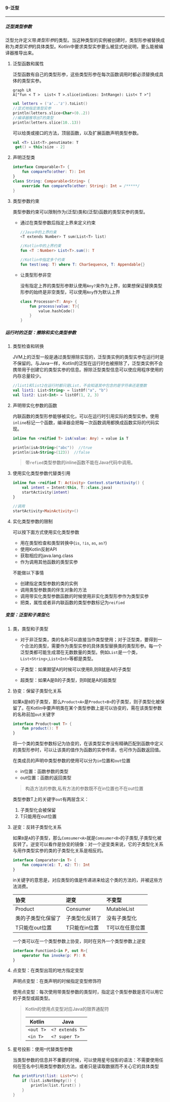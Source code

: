 

#### 9-泛型

---

##### 泛型类型参数

​		泛型允许定义带*类型形参*的类型。当这种类型的实例被创建时，类型形参被替换成称为*类型实参*的具体类型。Kotlin中要求类型实参要么被显式地说明，要么能被编译器推导出来。

1. 泛型函数和属性

   泛型函数有自己的类型形参，这些类型形参在每次函数调用时都必须替换成具体的类型实参。

   ```mermaid
   graph LR
   A["fun < T >  List< T >.slice(indices: IntRange): List< T >"]
   ```

   ```kotlin
   val letters = ('a'..'z').toList()
   //显式地指定类型实参
   println(letters.slice<Char>(0..2))
   //编译器推导出T的类型
   println(letters.slice(10..13))
   ```

   可以给类或接口的方法，顶层函数，以及扩展函数声明类型参数。

   ```kotlin
   val <T> List<T>.penutimate: T
   	get() = this[size - 2]
   ```

2. 声明泛型类

   ```kotlin
   interface Comparable<T> {
       fun compareTo(other: T): Int
   }
   class String: Comparable<String> {
       override fun compareTo(other: String): Int = /*****/
   }
   ```

3. 类型参数约束

   类型参数约束可以限制作为(泛型)类和(泛型)函数的类型实参的类型。

   - 通过在类型参数后指定上界来定义约束

     ```kotlin
     //Java中的上界约束
     <T extends Number> T sum(List<T> list)
     
     //Kotlin中的上界约束
     fun <T ：Number> List<T>.sum(): T
     
     //Kotlin中指定多个约束
     fun test(seq: T) where T: CharSequence, T: Appendable{}
     ```

   - 让类型形参非空

     没有指定上界的类型形参默认使用`Any?`来作为上界，如果想保证替换类型形参的始终是非空类型，可以使用`Any`作为默认上界

     ```kotlin
     class Processor<T: Any> {
         fun process(value: T){
             value.hashCode()
         }
     }
     ```

##### 运行时的泛型：擦除和实化类型参数

1. 类型检查和转换

   JVM上的泛型一般是通过类型擦除实现的，泛型类实例的类型实参在运行时是不保留的。与Java一样，Kotlin的泛型在运行时也被擦除了，泛型类实例不会携带用于创建它的类型实参的信息。擦除泛型类型信息可以使应用程序使用的内存总量较少。

   ```kotlin
   //list1和list2在运行时都只是List，不会知道其中包含的是字符串还是整数
   val list1: List<String> = listOf("a", "b")
   val list2: List<Int> = listOf(1, 2, 3)
   ```

2. 声明带实化参数的函数

   内联函数的类型形参能够被实化，可以在运行时引用实际的类型实参。使用`inline`标记一个函数，编译器会把每一次函数调用都换成函数实际的代码实现。

   ``` kotlin
   inline fun <reified T> isA(value: Any) = value is T
   
   println(isA<String>("abc"))  //true
   println(isA<String>(123))  //false
   ```

   > 带`refied`类型参数的inline函数不能在Java代码中调用。

3. 使用实化类型参数代替类引用

   ```kotlin
   inline fun <reified T: Activity> Context.startActivity() {
       val intent = Intent(this, T::class.java)
       startActivity(intent)
   }
   
   //调用
   startActivity<MainActivity>()
   ```

4. 实化类型参数的限制

   可以按下面方式使用实化类型参数

   - 用在类型检查和类型转换中(`is`, `!is`, `as`, `as?`)
   - 使用Kotlin反射API
   - 获取相应的java.lang.class
   - 作为调用其他函数的类型实参

   不能做以下事情

   - 创建指定类型参数的类的实例
   - 调用类型参数类的伴生对象的方法
   - 调用带实化类型参数函数的时候使用非实化类型形参作为类型实参
   - 把类，属性或者非内联函数的类型参数标记为`reified`

##### 变型：泛型和子类型化

1. 类，类型和子类型

   - 对于非泛型类，类的名称可以直接当作类型使用；对于泛型类，要得到一个合法的类型，需要作为类型实参的具体类型替换类的类型形参。每一个泛型类都可能生成潜在无数数量的类型。例如`List`是一个类，`List<String>`,`List<Int>`等都是类型。

   - 子类型：如果期望A的时候可以使用B,则B就是A的子类型

   - 超类型：如果A是B的子类型，则B就是A的超类型

2. 协变：保留子类型化关系

   如果`A`是`B`的子类型，那么`Product<A>`是`Product<B>`的子类型，则子类型化被保留了。在Kotlin中要声明类在某个类型参数上是可以协变的，需在该类型参数的名称前加`out`关键字

   ```kotlin
   interface Product<out T> {
       fun product(): T
   }
   ```

   将一个类的类型参数标记为协变的，在该类型实参没有精确匹配到函数中定义的类型形参时，可以让该类的值作为函数的实参传递，也可作为函数返回值。

   在类成员的声明中类型参数的使用可以分为`in`位置和`out`位置

   - in位置：函数参数的类型
   - out位置：函数的返回类型

   > 构造方法的参数,私有方法的参数既不在in位置也不在out位置

   类型参数T上的关键字`out`有两层含义：

   1. 子类型化会被保留
   2. T只能用在out位置

3. 逆变：反转子类型化关系

   如果`B`是`A`的子类型，那么`Comsumer<A>`就是`Comsumer<B>`的子类型,子类型化被反转了。逆变可以看作是协变的镜像：对一个逆变类来说，它的子类型化关系与用作类型实参的类的子类型化关系是相反的。

   ```kotlin
   interface Comparator<in T> {
       fun compare(e1: T, e2: T): Int
   }
   ```

   in关键字的意思是，对应类型的值是传递进来给这个类的方法的，并被这些方法消费。

   | 协变               | 逆变           | 不变型          |
   | :----------------- | :------------- | :-------------- |
   | Product<out T>     | Consumer<in T> | MutableList<T>  |
   | 类的子类型化保留了 | 子类型化反转了 | 没有子类型化    |
   | T只能在out位置     | T只能在in位置  | T可以在任意位置 |

   一个类可以在一个类型参数上协变，同时在另外一个类型参数上逆变

   ```kotlin
   interface Function1<in P, out R>{
       operator fun invoke(p: P): R
   }
   ```

4. 点变型：在类型出现的地方指定变型

   声明点变型：在类声明的时候指定变型修饰符

   使用点变型：每次使用带类型参数的类型时，指定这个类型参数是否可以用它的子类型或超类型。

   > Kotlin的使用点变型对应Java的限界通配符
   >
   > | Kotlin    | Java            |
   > | --------- | --------------- |
   > | `<out T>` | `<? extends T>` |
   > | `<in T>`  | `<? super T>`   |

5. 星号投影：使用`*`代替类型参数

   当类型参数的信息并不重要的时候，可以使用星号投影的语法：不需要使用任何在签名中引用类型参数的方法，或者只是读取数据而不关心它的具体类型

   ```kotlin
   fun printFirst(list: List<*>) {
       if (list.isNotEmpty()) {
           println(list.first() )
       }
   }
   ```

   